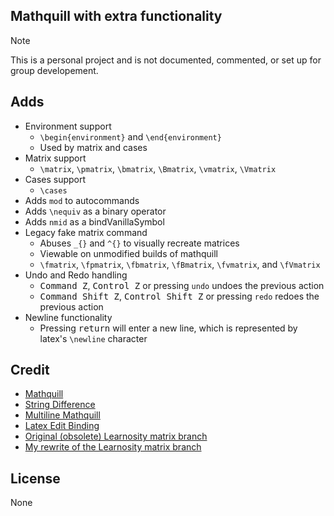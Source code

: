 ## Mathquill with extra functionality
> [!NOTE]  
> This is a personal project and is not documented, commented, or set up for group developement.

## Adds
- Environment support
   - `\begin{environment}` and `\end{environment}`
   - Used by matrix and cases
- Matrix support
   - `\matrix`, `\pmatrix`, `\bmatrix`, `\Bmatrix`, `\vmatrix`, `\Vmatrix`
- Cases support
   - `\cases`
- Adds `mod` to autocommands
- Adds `\nequiv` as a binary operator
- Adds `nmid` as a bindVanillaSymbol
- Legacy fake matrix command
   - Abuses `_{}` and `^{}` to visually recreate matrices
   - Viewable on unmodified builds of mathquill
   - `\fmatrix`, `\fpmatrix`, `\fbmatrix`, `\fBmatrix`, `\fvmatrix`, and `\fVmatrix`
- Undo and Redo handling
   - <kbd>Command Z</kbd>, <kbd>Control Z</kbd> or pressing `undo` undoes the previous action
   - <kbd>Command Shift Z</kbd>, <kbd>Control Shift Z</kbd> or pressing `redo` redoes the previous action
- Newline functionality
   - Pressing <kbd>return</kbd> will enter a new line, which is represented by latex's `\newline` character
## Credit
- [Mathquill](https://github.com/mathquill/mathquill)
- [String Difference](https://github.com/google/diff-match-patch)
- [Multiline Mathquill](https://edu-mat.sakuraweb.com/matheditor/MathQuillWithLineBreaks.html)
- [Latex Edit Binding](https://digabi.github.io/mathquill/test/demo.html)
- [Original (obsolete) Learnosity matrix branch](https://github.com/Learnosity/mathquill/tree/matrix-minimal)
- [My rewrite of the Learnosity matrix branch](https://github.com/FlamedDogo99/mathquill)

## License
None
